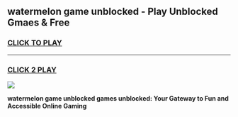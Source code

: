 
## watermelon game unblocked - Play Unblocked Gmaes & Free
<h3>
<a href="https://premium.freeplayer.one?title=watermelon_game_unblocked&ref=20F">CLICK TO PLAY</a></h3>
<hr>

<h3>
<a href="https://premium.freeplayer.one?title=watermelon_game_unblocked&ref=20F">CLICK 2 PLAY</a>
  
</h3>

<a href="https://premium.freeplayer.one?title=watermelon_game_unblocked&ref=20F/"><img src="https://clearcache.store/games.png"></a>


**watermelon game unblocked games unblocked: Your Gateway to Fun and Accessible Online Gaming**
